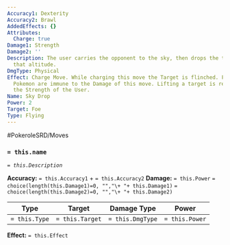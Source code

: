 ```yaml
---
Accuracy1: Dexterity
Accuracy2: Brawl
AddedEffects: {}
Attributes:
  Charge: true
Damage1: Strength
Damage2: ''
Description: The user carries the opponent to the sky, then drops the target from
  that altitude.
DmgType: Physical
Effect: Charge Move. While charging this move the Target is flinched. Flying Type
  Pokemon are immune to the Damage of this move. Lifting a target is restricted by
  the Strength of the User.
Name: Sky Drop
Power: 2
Target: Foe
Type: Flying
---
```


#PokeroleSRD/Moves

### `= this.name` 
*`= this.Description`*

**Accuracy:** `= this.Accuracy1` + `= this.Accuracy2`
**Damage:** `= this.Power` `= choice(length(this.Damage1)=0, "","\+ "+ this.Damage1)` `= choice(length(this.Damage2)=0, "","\+ "+ this.Damage2)`

| Type          | Target          | Damage Type          | Power          |
| ------------- | --------------- | ---------------- | -------------- |
| `= this.Type` | `= this.Target` | `= this.DmgType` | `= this.Power` | 

**Effect:** `= this.Effect`
